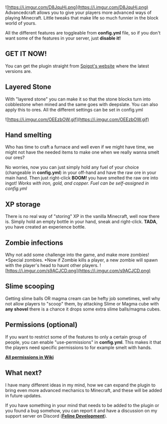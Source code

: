 ![https://i.imgur.com/D8JquHj.png](https://i.imgur.com/D8JquHj.png)
Advancedcraft allows you to give your players more advanced ways of playing Minecraft. Little tweaks that make life so much funnier in the block world of yours.

All the different features are toggleable from **config.yml** file, so if you don't want some of the features in your server, just **disable it!**


## GET IT NOW!
You can get the plugin straight from [Spigot's website](https://www.spigotmc.org/resources/⛏-advancedcraft-⛏-1-18-layered-stone-fast-smelt-xp-storage-and-more-⛏.99235/) where the latest versions are.

## Layered Stone
With "layered stone" you can make it so that the stone blocks turn into cobblestone when mined and the same goes with deepslate. You can also apply this to ores. All the different settings can be set in config.yml

![https://i.imgur.com/OEEzbOW.gif](https://i.imgur.com/OEEzbOW.gif)

## Hand smelting
Who has time to craft a furnace and well even if we might have time, we might not have the needed items to make one when we really wanna smelt our ores?

No worries, now you can just simply hold any fuel of your choice (changeable in **config.yml**) in your off-hand and have the raw ore in your main hand. Then just right-click **BOOM!** you have smelted the raw ore into ingot!
*Works with iron, gold, and copper. Fuel can be self-assigned in config.yml*
## XP storage
There is no real way of "storing" XP in the vanilla Minecraft, well now there is. Simply hold an empty bottle in your hand, sneak and right-click. **TADA**, you have created an experience bottle.

## Zombie infections
Why not add some challenge into the game, and make more zombies! *Special zombies. *Now if Zombie kills a player, a new zombie will spawn with the player's head to haunt other players.
![https://i.imgur.com/s9ACJCD.png](https://i.imgur.com/s9ACJCD.png)

## Slime scooping
Getting slime balls OR magma cream can be hefty job sometimes, well why not allow players to "scoop" them, by attacking Slime or Magma cube with **any shovel** there is a chance it drops some extra slime balls/magma cubes.

## Permissions (optional)
If you want to restrict some of the features to only a certain group of people, you can enable "use-permissions" in **config.yml**. This makes it that the players need specific permissions to for example smelt with hands.

**[All permissions in Wiki](https://github.com/NotTrixxie/Advancedcraft/wiki/Permissions)**
    

## What next?
I have many different ideas in my mind, how we can expand the plugin to bring even more advanced mechanics to Minecraft, and these will be added in future updates.

If you have something in your mind that needs to be added to the plugin or you found a bug somehow, you can report it and have a discussion on my support server on Discord (**[Feline Development]('https://discord.gg/46x3XN3zDF')**).
